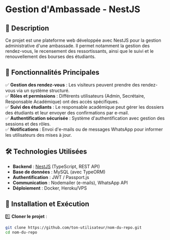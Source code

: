 # **Gestion d'Ambassade - NestJS**  

## 📌 **Description**  
Ce projet est une plateforme web développée avec NestJS pour la gestion administrative d'une ambassade. Il permet notamment la gestion des rendez-vous, le recensement des ressortissants, ainsi que le suivi et le renouvellement des bourses des étudiants. 

## 🚀 **Fonctionnalités Principales**  
✅ **Gestion des rendez-vous** : Les visiteurs peuvent prendre des rendez-vous via un système structuré.  
✅ **Rôles et permissions** : Différents utilisateurs (Admin, Secrétaire, Responsable Académique) ont des accès spécifiques.  
✅ **Suivi des étudiants** : Le responsable académique peut gérer les dossiers des étudiants et leur envoyer des confirmations par e-mail.  
✅ **Authentification sécurisée** : Système d'authentification avec gestion des sessions et des rôles.  
✅ **Notifications** : Envoi d'e-mails ou de messages WhatsApp pour informer les utilisateurs des mises à jour.  

## 🛠 **Technologies Utilisées**  
- **Backend** : [NestJS](https://nestjs.com/) (TypeScript, REST API)  
- **Base de données** : MySQL (avec TypeORM)  
- **Authentification** : JWT / Passport.js  
- **Communication** : Nodemailer (e-mails), WhatsApp API  
- **Déploiement** : Docker, Heroku/VPS  

## 📖 **Installation et Exécution**  
1️⃣ **Cloner le projet** :  
```bash
git clone https://github.com/ton-utilisateur/nom-du-repo.git
cd nom-du-repo
